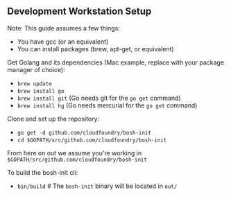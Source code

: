 ## Development Workstation Setup

Note: This guide assumes a few things:

- You have gcc (or an equivalent)
- You can install packages (brew, apt-get, or equivalent)

Get Golang and its dependencies (Mac example, replace with your package manager of choice):

- `brew update`
- `brew install go`
- `brew install git` (Go needs git for the `go get` command)
- `brew install hg` (Go needs mercurial for the `go get` command)

Clone and set up the repository:

- `go get -d github.com/cloudfoundry/bosh-init`
- `cd $GOPATH/src/github.com/cloudfoundry/bosh-init`

From here on out we assume you're working in `$GOPATH/src/github.com/cloudfoundry/bosh-init`

To build the bosh-init cli:

- `bin/build` # The `bosh-init` binary will be located in `out/`
